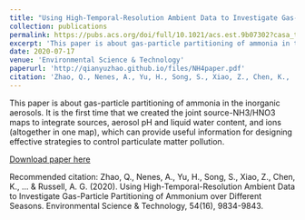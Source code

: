 ```yaml
---
title: "Using High-Temporal-Resolution Ambient Data to Investigate Gas-Particle Partitioning of Ammonium over Different Seasons"
collection: publications
permalink: https://pubs.acs.org/doi/full/10.1021/acs.est.9b07302?casa_token=E524UONqRDYAAAAA%3A9fAaVK8a3cyPGy1gWZwzWDdT-Ir_6v_vMdhtDUggDL6EWw5jjtN-O8VKlLpBnMlHHFXWtyF5SpyX
excerpt: 'This paper is about gas-particle partitioning of ammonia in the inorganic aerosols. It is the first time that we created the joint source-NH3/HNO3 maps to integrate sources, aerosol pH and liquid water content, and ions (altogether in one map), which can provide useful information for designing effective strategies to control particulate matter pollution.'
date: 2020-07-17
venue: 'Environmental Science & Technology'
paperurl: 'http://qianyuzhao.github.io/files/NH4paper.pdf'
citation: 'Zhao, Q., Nenes, A., Yu, H., Song, S., Xiao, Z., Chen, K., ... & Russell, A. G. (2020). Using High-Temporal-Resolution Ambient Data to Investigate Gas-Particle Partitioning of Ammonium over Different Seasons. Environmental Science & Technology, 54(16), 9834-9843.'
---
```

This paper is about gas-particle partitioning of ammonia in the inorganic aerosols. It is the first time that we created the joint source-NH3/HNO3 maps to integrate sources, aerosol pH and liquid water content, and ions (altogether in one map), which can provide useful information for designing effective strategies to control particulate matter pollution.

[Download paper here](http://qianyuzhao.github.io/files/NH4paper.pdf)

Recommended citation: Zhao, Q., Nenes, A., Yu, H., Song, S., Xiao, Z., Chen, K., ... & Russell, A. G. (2020). Using High-Temporal-Resolution Ambient Data to Investigate Gas-Particle Partitioning of Ammonium over Different Seasons. Environmental Science & Technology, 54(16), 9834-9843.
